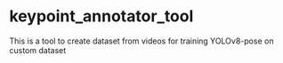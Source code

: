 # keypoint_annotator_tool
This is a tool to create dataset from videos for training YOLOv8-pose on custom dataset
